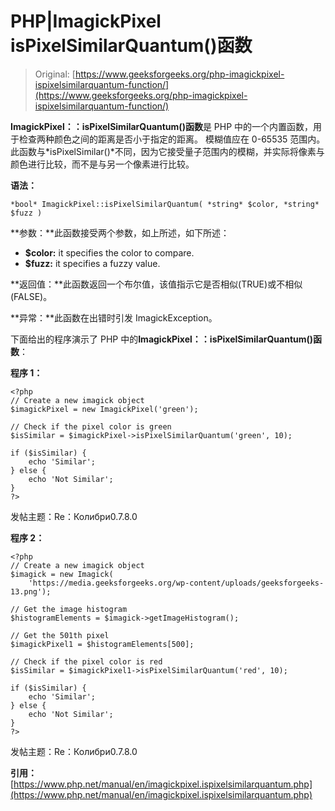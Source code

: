 # PHP|ImagickPixel isPixelSimilarQuantum()函数

> Original: [https://www.geeksforgeeks.org/php-imagickpixel-ispixelsimilarquantum-function/](https://www.geeksforgeeks.org/php-imagickpixel-ispixelsimilarquantum-function/)

**ImagickPixel：：isPixelSimilarQuantum()函数**是 PHP 中的一个内置函数，用于检查两种颜色之间的距离是否小于指定的距离。 模糊值应在 0-65535 范围内。 此函数与*isPixelSimilar()*不同，因为它接受量子范围内的模糊，并实际将像素与颜色进行比较，而不是与另一个像素进行比较。

**语法：**

```
*bool* ImagickPixel::isPixelSimilarQuantum( *string* $color, *string* $fuzz )
```

**参数：**此函数接受两个参数，如上所述，如下所述：

*   **$color:** it specifies the color to compare.
*   **$fuzz:** it specifies a fuzzy value.

**返回值：**此函数返回一个布尔值，该值指示它是否相似(TRUE)或不相似(FALSE)。

**异常：**此函数在出错时引发 ImagickException。

下面给出的程序演示了 PHP 中的**ImagickPixel：：isPixelSimilarQuantum()函数**：

**程序 1：**

```
<?php
// Create a new imagick object
$imagickPixel = new ImagickPixel('green');

// Check if the pixel color is green
$isSimilar = $imagickPixel->isPixelSimilarQuantum('green', 10);

if ($isSimilar) {
    echo 'Similar';
} else {
    echo 'Not Similar';
}
?>
```

发帖主题：Re：Колибри0.7.8.0

**程序 2：**

```
<?php
// Create a new imagick object
$imagick = new Imagick(
    'https://media.geeksforgeeks.org/wp-content/uploads/geeksforgeeks-13.png');

// Get the image histogram
$histogramElements = $imagick->getImageHistogram();

// Get the 501th pixel
$imagickPixel1 = $histogramElements[500];

// Check if the pixel color is red
$isSimilar = $imagickPixel1->isPixelSimilarQuantum('red', 10);

if ($isSimilar) {
    echo 'Similar';
} else {
    echo 'Not Similar';
}
?>
```

发帖主题：Re：Колибри0.7.8.0

**引用：**[https://www.php.net/manual/en/imagickpixel.ispixelsimilarquantum.php](https://www.php.net/manual/en/imagickpixel.ispixelsimilarquantum.php)